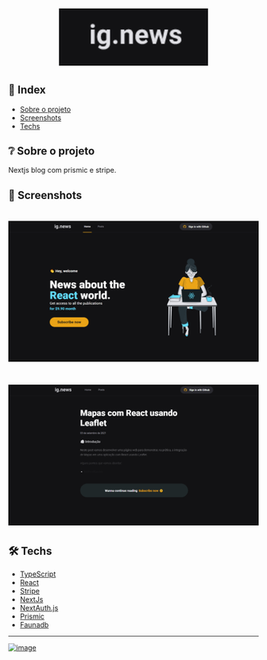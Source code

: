 <h1 align="center">
  <img src=".github/logo.png" alt="Logo Happy" width="300px" />
</h1>

## 📌 Index

- [Sobre o projeto](#-sobre-o-projeto)
- [Screenshots](#-screenshots)
- [Techs](#-techs)

## ❔ Sobre o projeto

Nextjs blog com prismic e stripe.

## 📸 Screenshots

<h1 align="center">
  <img src=".github/1.png" alt="Logo Happy" width="1000px" />
</h1>

<h1 align="center">
  <img src=".github/2.png" alt="Logo Happy" width="1000px" />
</h1>

## 🛠 Techs

- [TypeScript](https://www.typescriptlang.org/)
- [React](https://pt-br.reactjs.org/)
- [Stripe](https://stripe.com/br)
- [NextJs](https://nextjs.org/)
- [NextAuth.js](https://next-auth.js.org/)
- [Prismic](https://www.prismic.io/)
- [Faunadb](https://fauna.com/)

---

[![image](https://img.shields.io/badge/😎%20José%20Oliveira,%202021-LinkedIn-29B6D1?style=flat-square)](https://www.linkedin.com/in/joseooliveira/)
